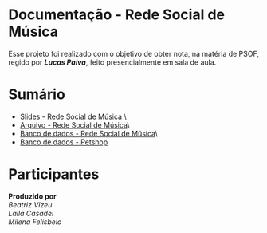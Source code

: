 # Documentação - Rede Social de Música

Esse projeto foi realizado com o objetivo de obter nota, na matéria de PSOF, regido por ***Lucas Paiva***, feito presencialmente em sala de aula.

# Sumário 
 - [Slides - Rede Social de Música ](Musas&Melodias.pdf)\
 - [Arquivo - Rede Social de Música](PSOF.docx)\
 - [Banco de dados - Rede Social de Música](musicas.sql)\
 - [Banco de dados - Petshop](petshop.sql)

# Participantes
**Produzido por**\
*Beatriz Vizeu*\
*Laila Casadei*\
*Milena Felisbelo*